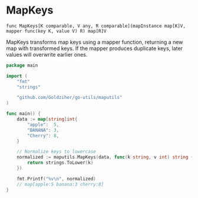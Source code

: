 # MapKeys

`func MapKeys[K comparable, V any, R comparable](mapInstance map[K]V, mapper func(key K, value V) R) map[R]V`

MapKeys transforms map keys using a mapper function, returning a new map with transformed keys. If the mapper produces duplicate keys, later values will overwrite earlier ones.

```go
package main

import (
	"fmt"
	"strings"

	"github.com/Goldziher/go-utils/maputils"
)

func main() {
	data := map[string]int{
		"apple":  5,
		"BANANA": 3,
		"Cherry": 8,
	}

	// Normalize keys to lowercase
	normalized := maputils.MapKeys(data, func(k string, v int) string {
		return strings.ToLower(k)
	})

	fmt.Printf("%v\n", normalized)
	// map[apple:5 banana:3 cherry:8]
}
```

